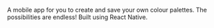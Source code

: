 A mobile app for you to create and save your own colour palettes. The possibilities are endless! Built using React Native.
